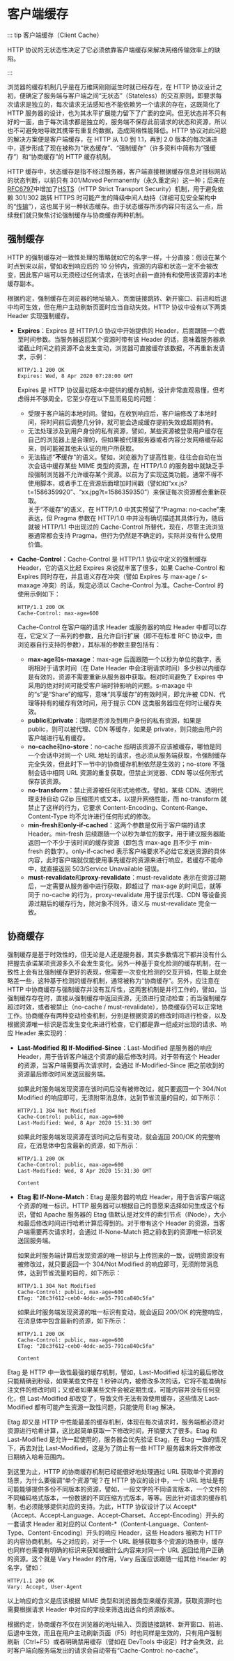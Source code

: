 # 客户端缓存

::: tip 客户端缓存（Client Cache）

HTTP 协议的无状态性决定了它必须依靠客户端缓存来解决网络传输效率上的缺陷。

:::

浏览器的缓存机制几乎是在万维网刚刚诞生时就已经存在，在 HTTP 协议设计之初，便确定了服务端与客户端之间“无状态”（Stateless）的交互原则，即要求每次请求是独立的，每次请求无法感知也不能依赖另一个请求的存在，这既简化了 HTTP 服务器的设计，也为其水平扩展能力留下了广袤的空间。但无状态并不只有好的一面，由于每次请求都是独立的，服务端不保存此前请求的状态和资源，所以也不可避免地导致其携带有重复的数据，造成网络性能降低。HTTP 协议对此问题的解决方案便是客户端缓存，在 HTTP 从 1.0 到 1.1，再到 2.0 版本的每次演进中，逐步形成了现在被称为“状态缓存”、“强制缓存”（许多资料中简称为“强缓存”）和“协商缓存”的 HTTP 缓存机制。

HTTP 缓存中，状态缓存是指不经过服务器，客户端直接根据缓存信息对目标网站的状态判断，以前只有 301/Moved Permanently（永久重定向）这一种；后来在[RFC6797](https://tools.ietf.org/html/rfc6797)中增加了[HSTS](https://en.wikipedia.org/wiki/HTTP_Strict_Transport_Security)（HTTP Strict Transport Security）机制，用于避免依赖 301/302 跳转 HTTPS 时可能产生的降级中间人劫持（详细可见安全架构中的“[传输](../system-security/transport-security.html)”），这也属于另一种状态缓存。由于状态缓存所涉内容只有这么一点，后续我们就只聚焦讨论强制缓存与协商缓存两种机制。

## 强制缓存

HTTP 的强制缓存对一致性处理的策略就如它的名字一样，十分直接：假设在某个时点到来以前，譬如收到响应后的 10 分钟内，资源的内容和状态一定不会被改变，因此客户端可以无须经过任何请求，在该时点前一直持有和使用该资源的本地缓存副本。

根据约定，强制缓存在浏览器的地址输入、页面链接跳转、新开窗口、前进和后退中均可生效，但在用户主动刷新页面时应当自动失效。HTTP 协议中设有以下两类 Header 实现强制缓存。

- **Expires**：Expires 是 HTTP/1.0 协议中开始提供的 Header，后面跟随一个截至时间参数。当服务器返回某个资源时带有该 Header 的话，意味着服务器承诺截止时间之前资源不会发生变动，浏览器可直接缓存该数据，不再重新发请求，示例：

  ```http
  HTTP/1.1 200 OK
  Expires: Wed, 8 Apr 2020 07:28:00 GMT
  ```

  Expires 是 HTTP 协议最初版本中提供的缓存机制，设计非常直观易懂，但考虑得并不够周全，它至少存在以下显而易见的问题：

  - 受限于客户端的本地时间。譬如，在收到响应后，客户端修改了本地时间，将时间前后调整几分钟，就可能会造成缓存提前失效或超期持有。
  - 无法处理涉及到用户身份的私有资源，譬如，某些资源被登录用户缓存在自己的浏览器上是合理的，但如果被代理服务器或者内容分发网络缓存起来，则可能被其他未认证的用户所获取。
  - 无法描述“**不**缓存”的语义。譬如，浏览器为了提高性能，往往会自动在当次会话中缓存某些 MIME 类型的资源，在 HTTP/1.0 的服务器中就缺乏手段强制浏览器不允许缓存某个资源。以前为了实现这类功能，通常不得不使用脚本，或者手工在资源后面增加时间戳（譬如如“xx.js?t=1586359920”、“xx.jpg?t=1586359350”）来保证每次资源都会重新获取。<br/>关于“不缓存”的语义，在 HTTP/1.0 中其实预留了“Pragma: no-cache”来表达，但 Pragma 参数在 HTTP/1.0 中并没有确切描述其具体行为，随后就被 HTTP/1.1 中出现过的 Cache-Control 所替代，现在，尽管主流浏览器通常都会支持 Pragma，但行为仍然是不确定的，实际并没有什么使用价值。

- **Cache-Control**：Cache-Control 是 HTTP/1.1 协议中定义的强制缓存 Header，它的语义比起 Expires 来说就丰富了很多，如果 Cache-Control 和 Expires 同时存在，并且语义存在冲突（譬如 Expires 与 max-age / s-maxage 冲突）的话，规定必须以 Cache-Control 为准。Cache-Control 的使用示例如下：

  ```http
  HTTP/1.1 200 OK
  Cache-Control: max-age=600
  ```

  Cache-Control 在客户端的请求 Header 或服务器的响应 Header 中都可以存在，它定义了一系列的参数，且允许自行扩展（即不在标准 RFC 协议中，由浏览器自行支持的参数），其标准的参数主要包括有：

  - **max-age**和**s-maxage**：max-age 后面跟随一个以秒为单位的数字，表明相对于请求时间（在 Date Header 中会注明请求时间）多少秒以内缓存是有效的，资源不需要重新从服务器中获取。相对时间避免了 Expires 中采用的绝对时间可能受客户端时钟影响的问题。s-maxage 中的“s”是“Share”的缩写，意味“共享缓存”的有效时间，即允许被 CDN、代理等持有的缓存有效时间，用于提示 CDN 这类服务器应在何时让缓存失效。
  - **public**和**private**：指明是否涉及到用户身份的私有资源，如果是 public，则可以被代理、CDN 等缓存，如果是 private，则只能由用户的客户端进行私有缓存。
  - **no-cache**和**no-store**：no-cache 指明该资源不应该被缓存，哪怕是同一个会话中对同一个 URL 地址的请求，也必须从服务端获取，令强制缓存完全失效，但此时下一节中的协商缓存机制依然是生效的；no-store 不强制会话中相同 URL 资源的重复获取，但禁止浏览器、CDN 等以任何形式保存该资源。
  - **no-transform**：禁止资源被任何形式地修改。譬如，某些 CDN、透明代理支持自动 GZip 压缩图片或文本，以提升网络性能，而 no-transform 就禁止了这样的行为，它要求 Content-Encoding、Content-Range、Content-Type 均不允许进行任何形式的修改。
  - **min-fresh**和**only-if-cached**：这两个参数是仅用于客户端的请求 Header。min-fresh 后续跟随一个以秒为单位的数字，用于建议服务器能返回一个不少于该时间的缓存资源（即包含 max-age 且不少于 min-fresh 的数字）。only-if-cached 表示客户端要求不必给它发送资源的具体内容，此时客户端就仅能使用事先缓存的资源来进行响应，若缓存不能命中，就直接返回 503/Service Unavailable 错误。
  - **must-revalidate**和**proxy-revalidate**：must-revalidate 表示在资源过期后，一定需要从服务器中进行获取，即超过了 max-age 的时间后，就等同于 no-cache 的行为，proxy-revalidate 用于提示代理、CDN 等设备资源过期后的缓存行为，除对象不同外，语义与 must-revalidate 完全一致。

## 协商缓存

强制缓存是基于时效性的，但无论是人还是服务器，其实多数情况下都并没有什么把握去承诺某项资源多久不会发生变化。另外一种基于变化检测的缓存机制，在一致性上会有比强制缓存更好的表现，但需要一次变化检测的交互开销，性能上就会略差一些，这种基于检测的缓存机制，通常被称为“协商缓存”。另外，应注意在 HTTP 中协商缓存与强制缓存并没有互斥性，这两套机制是并行工作的，譬如，当强制缓存存在时，直接从强制缓存中返回资源，无须进行变动检查；而当强制缓存超过时效，或者被禁止（no-cache / must-revalidate），协商缓存仍可以正常地工作。协商缓存有两种变动检查机制，分别是根据资源的修改时间进行检查，以及根据资源唯一标识是否发生变化来进行检查，它们都是靠一组成对出现的请求、响应 Header 来实现的：

- **Last-Modified 和 If-Modified-Since**：Last-Modified 是服务器的响应 Header，用于告诉客户端这个资源的最后修改时间。对于带有这个 Header 的资源，当客户端需要再次请求时，会通过 If-Modified-Since 把之前收到的资源最后修改时间发送回服务端。

  如果此时服务端发现资源在该时间后没有被修改过，就只要返回一个 304/Not Modified 的响应即可，无须附带消息体，达到节省流量的目的，如下所示：

  ```http
  HTTP/1.1 304 Not Modified
  Cache-Control: public, max-age=600
  Last-Modified: Wed, 8 Apr 2020 15:31:30 GMT
  ```

  如果此时服务端发现资源在该时间之后有变动，就会返回 200/OK 的完整响应，在消息体中包含最新的资源，如下所示：

  ```http
  HTTP/1.1 200 OK
  Cache-Control: public, max-age=600
  Last-Modified: Wed, 8 Apr 2020 15:31:30 GMT

  Content
  ```

- **Etag 和 If-None-Match**：Etag 是服务器的响应 Header，用于告诉客户端这个资源的唯一标识。HTTP 服务器可以根据自己的意愿来选择如何生成这个标识，譬如 Apache 服务器的 Etag 值默认是对文件的索引节点（INode），大小和最后修改时间进行哈希计算后得到的。对于带有这个 Header 的资源，当客户端需要再次请求时，会通过 If-None-Match 把之前收到的资源唯一标识发送回服务端。

  如果此时服务端计算后发现资源的唯一标识与上传回来的一致，说明资源没有被修改过，就只要返回一个 304/Not Modified 的响应即可，无须附带消息体，达到节省流量的目的，如下所示：

  ```http
  HTTP/1.1 304 Not Modified
  Cache-Control: public, max-age=600
  ETag: "28c3f612-ceb0-4ddc-ae35-791ca840c5fa"
  ```

  如果此时服务端发现资源的唯一标识有变动，就会返回 200/OK 的完整响应，在消息体中包含最新的资源，如下所示：

  ```http
  HTTP/1.1 200 OK
  Cache-Control: public, max-age=600
  ETag: "28c3f612-ceb0-4ddc-ae35-791ca840c5fa"

  Content
  ```

Etag 是 HTTP 中一致性最强的缓存机制，譬如，Last-Modified 标注的最后修改只能精确到秒级，如果某些文件在 1 秒钟以内，被修改多次的话，它将不能准确标注文件的修改时间；又或者如果某些文件会被定期生成，可能内容并没有任何变化，但 Last-Modified 却改变了，导致文件无法有效使用缓存，这些情况 Last-Modified 都有可能产生资源一致性问题，只能使用 Etag 解决。

Etag 却又是 HTTP 中性能最差的缓存机制，体现在每次请求时，服务端都必须对资源进行哈希计算，这比起简单获取一下修改时间，开销要大了很多。Etag 和 Last-Modified 是允许一起使用的，服务器会优先验证 Etag，在 Etag 一致的情况下，再去对比 Last-Modified，这是为了防止有一些 HTTP 服务器未将文件修改日期纳入哈希范围内。

到这里为止，HTTP 的协商缓存机制已经能很好地处理通过 URL 获取单个资源的场景，为什么要强调“单个资源”呢？在 HTTP 协议的设计中，一个 URL 地址是有可能能够提供多份不同版本的资源，譬如，一段文字的不同语言版本，一个文件的不同编码格式版本，一份数据的不同压缩方式版本，等等。因此针对请求的缓存机制，也必须能够提供对应的支持。为此，HTTP 协议设计了以 Accept*（Accept、Accept-Language、Accept-Charset、Accept-Encoding）开头的一套请求 Header 和对应的以 Content-*（Content-Language、Content-Type、Content-Encoding）开头的响应 Header，这些 Headers 被称为 HTTP 的内容协商机制。与之对应的，对于一个 URL 能够获取多个资源的场景中，缓存也同样也需要有明确的标识来获知根据什么内容来对同一个 URL 返回给用户正确的资源。这个就是 Vary Header 的作用，Vary 后面应该跟随一组其他 Header 的名字，譬如：

```http
HTTP/1.1 200 OK
Vary: Accept, User-Agent
```

以上响应的含义是应该根据 MIME 类型和浏览器类型来缓存资源，获取资源时也需要根据请求 Header 中对应的字段来筛选出适合的资源版本。

根据约定，协商缓存不仅在浏览器的地址输入、页面链接跳转、新开窗口、前进、后退中生效，而且在用户主动刷新页面（F5）时也同样是生效的，只有用户强制刷新（Ctrl+F5）或者明确禁用缓存（譬如在 DevTools 中设定）时才会失效，此时客户端向服务端发出的请求会自动带有“Cache-Control: no-cache”。
